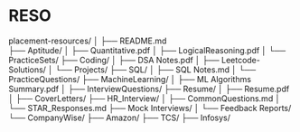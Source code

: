 # RESO
placement-resources/
│
├── README.md                 
├── Aptitude/
│   ├── Quantitative.pdf
│   ├── LogicalReasoning.pdf
│   └── PracticeSets/
├── Coding/
│   ├── DSA Notes.pdf
│   ├── Leetcode-Solutions/
│   └── Projects/
├── SQL/
│   ├── SQL Notes.md
│   └── PracticeQuestions/
├── MachineLearning/
│   ├── ML Algorithms Summary.pdf
│   ├── InterviewQuestions/
├── Resume/
│   ├── Resume.pdf
│   ├── CoverLetters/
├── HR_Interview/
│   ├── CommonQuestions.md
│   └── STAR_Responses.md
├── Mock Interviews/
│   └── Feedback Reports/
└── CompanyWise/
    ├── Amazon/
    ├── TCS/
    ├── Infosys/
